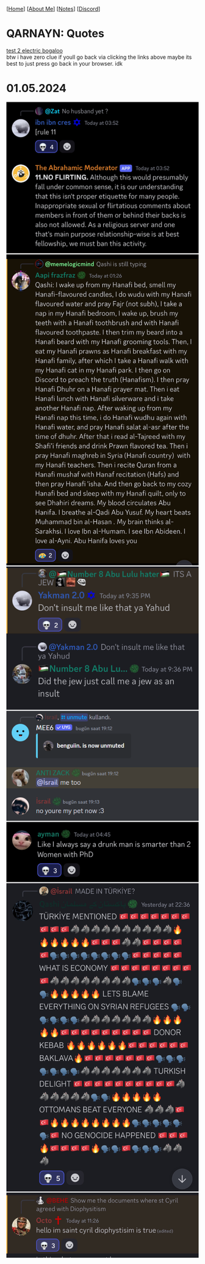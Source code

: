 <link rel="icon" href="favicon.ico">

[[Home](~/index.md)] [[About Me](~/ABOUT.md)] [[Notes](~/NOTES.md)] [[Discord](~/DISCORD.md)]

# QARNAYN: Quotes
[test 2 electric bogaloo](https://demerci.github.io/qarnayn/)    
btw i have zero clue if youll go back via clicking the links above
maybe its best to just press go back in your browser. idk
# 01.05.2024
![Quote1](quote1.jpg)
![Quote2](quote2.jpg)
![Quote3](quote3.png)
![Quote4](quote4.png)
![Quote5](quote5.jpg)
![Quote6](quote6.jpg)
![Quote7](quote7.jpg)
